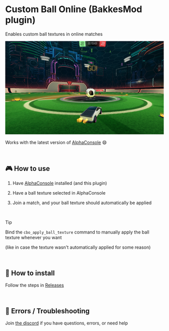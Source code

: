 # Custom Ball Online (BakkesMod plugin)
Enables custom ball textures in online matches


<img src="docs/images/plugin_example.png" width="700">

<br>

Works with the latest version of [AlphaConsole](https://bakkesplugins.com/plugins/view/108) 😄

<br>

## 🎮 How to use

1. Have [AlphaConsole](https://bakkesplugins.com/plugins/view/108) installed (and this plugin)

2. Have a ball texture selected in AlphaConsole
   
3. Join a match, and your ball texture should automatically be applied

<br>

>[!TIP]
>Bind the `cbo_apply_ball_texture` command to manually apply the ball texture whenever you want
>
>(like in case the texture wasn't automatically applied for some reason)

<br>

## 🔧 How to install

Follow the steps in [Releases](https://github.com/smallest-cock/Custom-Ball-Online/releases/latest)

<br>

## 🚧 Errors / Troubleshooting

Join [the discord](https://discord.gg/tHZFsMsvDU) if you have questions, errors, or need help
